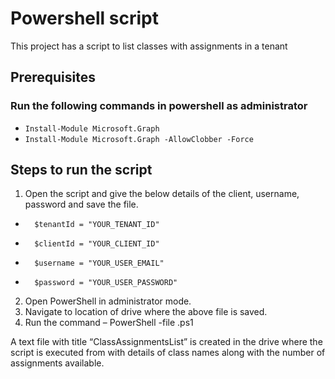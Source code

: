 # Powershell script

This project has a script to list classes with assignments in a tenant

## Prerequisites

### Run the following commands in powershell as administrator
* `Install-Module Microsoft.Graph`
* `Install-Module Microsoft.Graph -AllowClobber -Force`

## Steps to run the script
1. Open the script and give the below details of the client, username, password and save the file.
-	    $tenantId = "YOUR_TENANT_ID"
-	    $clientId = "YOUR_CLIENT_ID"
-	    $username = "YOUR_USER_EMAIL"
-	    $password = "YOUR_USER_PASSWORD"
2. Open PowerShell in administrator mode.	
2. Navigate to location of drive where the above file is saved.
3. Run the command – PowerShell -file <filename>.ps1

A text file with title “ClassAssignmentsList” is created in the drive where the script is executed from with details of class names along with the number of assignments available. 
